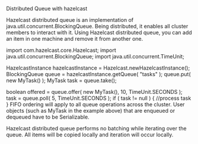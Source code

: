 Distributed Queue with hazelcast



Hazelcast distributed queue is an implementation of java.util.concurrent.BlockingQueue. Being distributed, it enables all cluster members to interact with it. Using Hazelcast distributed queue, you can add an item in one machine and remove it from another one.

import com.hazelcast.core.Hazelcast;
import java.util.concurrent.BlockingQueue;
import java.util.concurrent.TimeUnit;

HazelcastInstance hazelcastInstance = Hazelcast.newHazelcastInstance();
BlockingQueue<MyTask> queue = hazelcastInstance.getQueue( "tasks" );
queue.put( new MyTask() );
MyTask task = queue.take();

boolean offered = queue.offer( new MyTask(), 10, TimeUnit.SECONDS );
task = queue.poll( 5, TimeUnit.SECONDS );
if ( task != null ) {
  //process task
}
FIFO ordering will apply to all queue operations across the cluster. User objects (such as MyTask in the example above) that are enqueued or dequeued have to be Serializable.

Hazelcast distributed queue performs no batching while iterating over the queue. All items will be copied locally and iteration will occur locally.